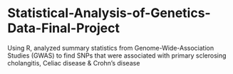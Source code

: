 # Statistical-Analysis-of-Genetics-Data-Final-Project

Using R, analyzed summary statistics from Genome-Wide-Association Studies (GWAS) to find SNPs that were associated with primary sclerosing cholangitis, Celiac disease & Crohn’s disease
